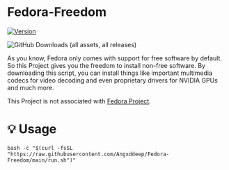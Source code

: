 # Fedora-Freedom

[![Version](https://img.shields.io/github/v/release/Angxddeep/Fedora-Freedom?color=%230567ff&label=Latest%20Release&style=for-the-badge)](https://github.com/Angxddeep/Fedora-Freedom/releases/latest)

![GitHub Downloads (all assets, all releases)](https://img.shields.io/github/downloads/Angxddeep/Fedora-Freedom/total)

As you know, Fedora only comes with support for free software by default. So this Project gives you the freedom to install non-free software. By downloading this script, you can install things like important multimedia codecs for video decoding and even proprietary drivers for NVIDIA GPUs and much more.

This Project is not associated with [Fedora Project](https://fedoraproject.org/).

# 💡 Usage

```
bash -c "$(curl -fsSL "https://raw.githubusercontent.com/Angxddeep/Fedora-Freedom/main/run.sh")"
```





